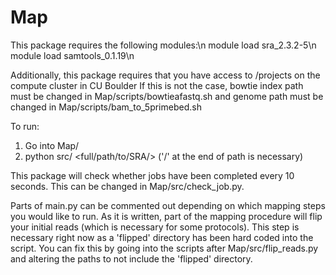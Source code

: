 # Map

This package requires the following modules:\n
module load sra_2.3.2-5\n
module load samtools_0.1.19\n

Additionally, this package requires that you have access to /projects on the compute cluster in CU Boulder
If this is not the case, bowtie index path must be changed in Map/scripts/bowtieafastq.sh and genome path must be changed in Map/scripts/bam_to_5primebed.sh

To run:
1. Go into Map/
2. python src/ <full/path/to/SRA/> ('/' at the end of path is necessary)

This package will check whether jobs have been completed every 10 seconds.  This can be changed in Map/src/check_job.py.

Parts of main.py can be commented out depending on which mapping steps you would like to run.  As it is written, part of the mapping procedure will flip your initial reads (which is necessary for some protocols).  This step is necessary right now as a 'flipped' directory has been hard coded into the script. You can fix this by going into the scripts after Map/src/flip_reads.py and altering the paths to not include the 'flipped' directory.
